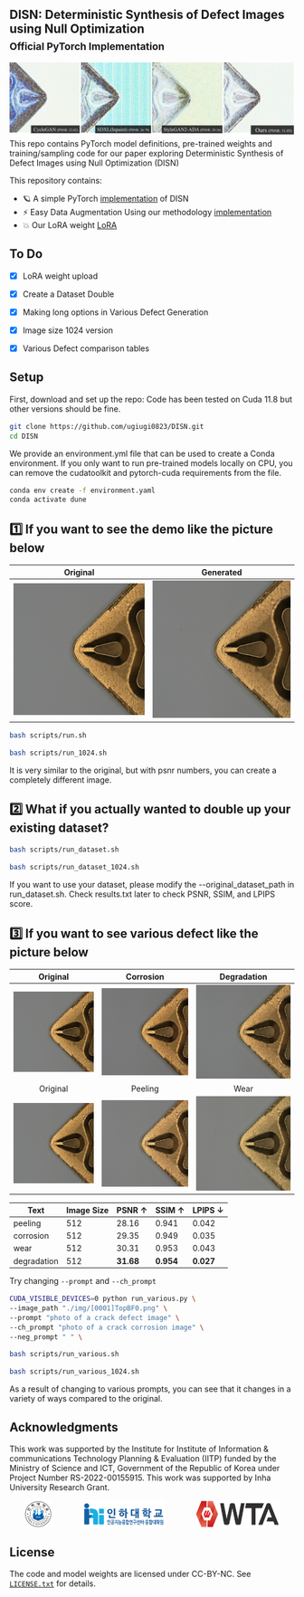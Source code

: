 ## DISN: Deterministic Synthesis of Defect Images using Null Optimization<br><sub>Official PyTorch Implementation</sub>

![Figure 1](./fig/Figure1.jpg)
This repo contains PyTorch model definitions, pre-trained weights and training/sampling code for our paper exploring Deterministic Synthesis of Defect Images using Null Optimization (DISN) 




This repository contains:

* 🪐 A simple PyTorch [implementation](run.sh) of DISN
* ⚡️ Easy Data Augmentation Using our methodology [implementation](run_dataset.sh) 
* 💥 Our LoRA weight [LoRA](./lora/pytorch_lora_weights.safetensors)

## To Do

- [x] LoRA weight upload 
- [x] Create a Dataset Double 
- [x] Making long options in Various Defect Generation 
- [x] Image size 1024 version
- [x] Various Defect comparison tables


## Setup

First, download and set up the repo:
Code has been tested on Cuda 11.8 but other versions should be fine.

```bash
git clone https://github.com/ugiugi0823/DISN.git
cd DISN
```

We provide an environment.yml file that can be used to create a Conda environment. If you only want to run pre-trained models locally on CPU, you can remove the cudatoolkit and pytorch-cuda requirements from the file.
```bash
conda env create -f environment.yaml
conda activate dune
```


## 1️⃣ If you want to see the demo like the picture below

| Original | Generated |
|:--------:|:---------:|
| ![Original](./fig/result_0.png) | ![Generated](./fig/result_1.png) |

```bash
bash scripts/run.sh
```
```bash
bash scripts/run_1024.sh
```
It is very similar to the original, but with psnr numbers, you can create a completely different image.
## 2️⃣ What if you actually wanted to double up your existing dataset?

```bash
bash scripts/run_dataset.sh

```
```bash
bash scripts/run_dataset_1024.sh

```
If you want to use your dataset, please modify the --original_dataset_path in run_dataset.sh.
Check results.txt later to check PSNR, SSIM, and LPIPS score.


## 3️⃣ If you want to see various defect like the picture below

| Original | Corrosion | Degradation |
|:--------:|:---------:| :---------:|
| ![Original](./fig/result_0.png)| ![Corrosion](./fig/corrosion_[0001]TopBF0.png) | ![Degradation](./fig/degradation_[0001]TopBF0.png) |
| Original | Peeling | Wear |
| ![Original](./fig/result_0.png)| ![Peeling](./fig/peeling_[0001]TopBF0.png) | ![wear](./fig/wear_[0001]TopBF0.png) |

| Text        | Image Size | PSNR $\uparrow$ | SSIM $\uparrow$ | LPIPS $\downarrow$ |
|-------------|-------------|-----------------|-----------------|--------------------|
| peeling     | 512         | 28.16           | 0.941           | 0.042              |
| corrosion   | 512         | 29.35           | 0.949           | 0.035              |
| wear        | 512         | 30.31           | 0.953           | 0.043              |
| degradation | 512         | **31.68**       | **0.954**       | **0.027**          |




Try changing `--prompt` and `--ch_prompt`
```bash
CUDA_VISIBLE_DEVICES=0 python run_various.py \
--image_path "./img/[0001]TopBF0.png" \
--prompt "photo of a crack defect image" \
--ch_prompt "photo of a crack corrosion image" \
--neg_prompt " " \
```


```bash
bash scripts/run_various.sh
```
```bash
bash scripts/run_various_1024.sh
```

As a result of changing to various prompts, you can see that it changes in a variety of ways compared to the original.



## Acknowledgments
This work was supported by the Institute for Institute of Information \& communications Technology Planning \& Evaluation (IITP) funded by the Ministry of Science and ICT, Government of the Republic of Korea under Project Number RS-2022-00155915. This work was supported by Inha University Research Grant.


<div style="display: flex; justify-content: space-around;">
  <img src="./fig/inha.png" width="10%">
  <img src="./fig/ai_center.png" width="30%">
  <img src="./fig/wta2.png" width="30%">
</div>



## License
The code and model weights are licensed under CC-BY-NC. See [`LICENSE.txt`](LICENSE.txt) for details.